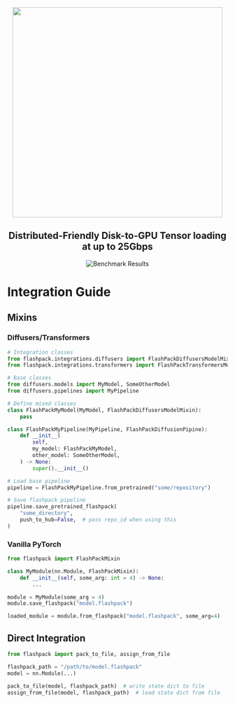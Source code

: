 <div align="center">
<img src="https://github.com/painebenjamin/flatpack/blob/main/media/flashpack.png?raw=true" width="480" />
<h2>Distributed-Friendly Disk-to-GPU Tensor loading at up to 25Gbps</h2>
</div>

<div align="center">
<picture>
  <source media="(prefers-color-scheme: dark)" srcset="https://github.com/painebenjamin/flatpack/blob/main/media/benchmark-dark.png?raw=true">
  <source media="(prefers-color-scheme: light)" srcset="https://github.com/painebenjamin/flatpack/blob/main/media/benchmark-light.png?raw=true">
  <img alt="Benchmark Results" src="https://github.com/painebenjamin/flatpack/blob/main/media/benchmark-dark.png?raw=true">
</picture>
</div>

# Integration Guide
## Mixins
### Diffusers/Transformers

```py
# Integration classes
from flashpack.integrations.diffusers import FlashPackDiffusersModelMixin, FlashPackDiffusionPipeline
from flashpack.integrations.transformers import FlashPackTransformersModelMixin

# Base classes
from diffusers.models import MyModel, SomeOtherModel
from diffusers.pipelines import MyPipeline

# Define mixed classes
class FlashPackMyModel(MyModel, FlashPackDiffusersModelMixin):
    pass

class FlashPackMyPipeline(MyPipeline, FlashPackDiffusionPipine):
    def __init__(
        self,
        my_model: FlashPackMyModel,
        other_model: SomeOtherModel,
    ) -> None:
        super().__init__()

# Load base pipeline
pipeline = FlashPackMyPipeline.from_pretrained("some/repository")

# Save flashpack pipeline
pipeline.save_pretrained_flashpack(
    "some_directory",
    push_to_hub=False,  # pass repo_id when using this
)
```

### Vanilla PyTorch

```py
from flashpack import FlashPackMixin

class MyModule(nn.Module, FlashPackMixin):
    def __init__(self, some_arg: int = 4) -> None:
        ...

module = MyModule(some_arg = 4)
module.save_flashpack("model.flashpack")

loaded_module = module.from_flashpack("model.flashpack", some_arg=4)
```

## Direct Integration

```py
from flashpack import pack_to_file, assign_from_file

flashpack_path = "/path/to/model.flashpack"
model = nn.Module(...)

pack_to_file(model, flashpack_path)  # write state dict to file
assign_from_file(model, flashpack_path)  # load state dict from file
```





